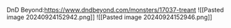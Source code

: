 DnD Beyond:https://www.dndbeyond.com/monsters/17037-treant
![[Pasted image 20240924152942.png]]
![[Pasted image 20240924152946.png]]